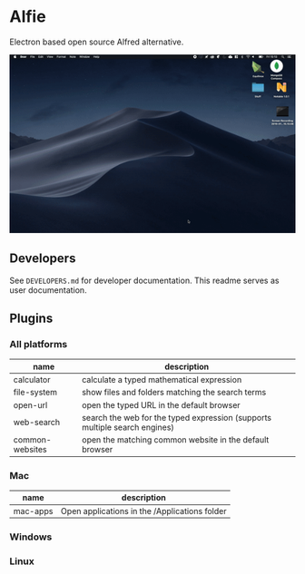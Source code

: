 # Alfie

Electron based open source Alfred alternative.

![Alfie Demo](./demo.gif)

## Developers

See `DEVELOPERS.md` for developer documentation. This readme serves as user documentation.

## Plugins

### All platforms

| name            | description                                                                |
| --------------- | -------------------------------------------------------------------------- |
| calculator      | calculate a typed mathematical expression                                  |
| file-system     | show files and folders matching the search terms                           |
| open-url        | open the typed URL in the default browser                                  |
| web-search      | search the web for the typed expression (supports multiple search engines) |
| common-websites | open the matching common website in the default browser                    |

### Mac

| name     | description                                   |
| -------- | --------------------------------------------- |
| mac-apps | Open applications in the /Applications folder |

### Windows

### Linux
